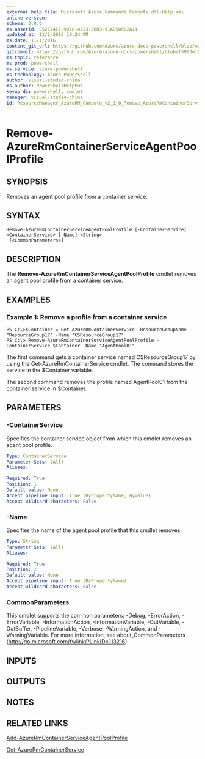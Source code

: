 ```yaml
---
external help file: Microsoft.Azure.Commands.Compute.dll-Help.xml
online version: 
schema: 2.0.0
ms.assetid: C52E74C1-9D28-4253-86D3-91AD50902A11
updated_at: 11/1/2016 10:24 PM
ms.date: 11/1/2016
content_git_url: https://github.com/Azure/azure-docs-powershell/blob/master/azureps-cmdlets-docs/ResourceManager/AzureRM.Compute/v2.1.0/Remove-AzureRmContainerServiceAgentPoolProfile.md
gitcommit: https://github.com/Azure/azure-docs-powershell/blob/f59f3ef60bc592383812213e69fd77ba950759ed/azureps-cmdlets-docs/ResourceManager/AzureRM.Compute/v2.1.0/Remove-AzureRmContainerServiceAgentPoolProfile.md
ms.topic: reference
ms.prod: powershell
ms.service: azure-powershell
ms.technology: Azure PowerShell
author: visual-studio-china
ms.author: PowerShellHelpPub
keywords: powershell, cmdlet
manager: visual-studio-china
id: ResourceManager_AzureRM_Compute_v2_1_0_Remove_AzureRmContainerServiceAgentPoolProfile_md
---
```


# Remove-AzureRmContainerServiceAgentPoolProfile

## SYNOPSIS
Removes an agent pool profile from a container service.

## SYNTAX

```
Remove-AzureRmContainerServiceAgentPoolProfile [-ContainerService] <ContainerService> [-Name] <String>
 [<CommonParameters>]
```

## DESCRIPTION
The **Remove-AzureRmContainerServiceAgentPoolProfile** cmdlet removes an agent pool profile from a container service.

## EXAMPLES

### Example 1: Remove a profile from a container service
```
PS C:\>$Container = Get-AzureRmContainerService -ResourceGroupName "ResourceGroup17" -Name "CSResourceGroup17" 
PS C:\> Remove-AzureRmContainerServiceAgentPoolProfile -ContainerService $Container -Name "AgentPool01"
```

The first command gets a container service named CSResourceGroup17 by using the Get-AzureRmContainerService cmdlet.
The command stores the service in the $Container variable.

The second command removes the profile named AgentPool01 from the container service in $Container.

## PARAMETERS

### -ContainerService
Specifies the container service object from which this cmdlet removes an agent pool profile.

```yaml
Type: ContainerService
Parameter Sets: (All)
Aliases: 

Required: True
Position: 1
Default value: None
Accept pipeline input: True (ByPropertyName, ByValue)
Accept wildcard characters: False
```

### -Name
Specifies the name of the agent pool profile that this cmdlet removes.

```yaml
Type: String
Parameter Sets: (All)
Aliases: 

Required: True
Position: 2
Default value: None
Accept pipeline input: True (ByPropertyName)
Accept wildcard characters: False
```

### CommonParameters
This cmdlet supports the common parameters: -Debug, -ErrorAction, -ErrorVariable, -InformationAction, -InformationVariable, -OutVariable, -OutBuffer, -PipelineVariable, -Verbose, -WarningAction, and -WarningVariable. For more information, see about_CommonParameters (http://go.microsoft.com/fwlink/?LinkID=113216).

## INPUTS

## OUTPUTS

## NOTES

## RELATED LINKS

[Add-AzureRmContainerServiceAgentPoolProfile](xref:ResourceManager/AzureRM.Compute/v2.1.0/Add-AzureRmContainerServiceAgentPoolProfile.md)

[Get-AzureRmContainerService](xref:ResourceManager/AzureRM.Compute/v2.1.0/Get-AzureRmContainerService.md)


